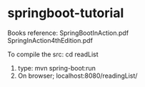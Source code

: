 # springboot-tutorial
Books reference:
  SpringBootInAction.pdf		
  SpringInAction4thEdition.pdf


To compile the src:
cd readList
1. type: mvn spring-boot:run
2. On browser; localhost:8080/readingList/
